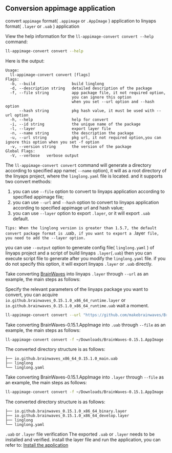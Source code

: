 <!--
SPDX-FileCopyrightText: 2024 UnionTech Software Technology Co., Ltd.

SPDX-License-Identifier: LGPL-3.0-or-later
-->

## Conversion appimage application

convert `appimage` format( `.appimage` or `.AppImage` ) application to linyaps format( `.layer` or `.uab` ) application

View the help information for the `ll-appimage-convert convert --help` command:

```bash
ll-appimage-convert convert --help
```

Here is the output:

```text
Usage:
  ll-appimage-convert convert [flags]
Flags:
  -b, --build                build linglong
  -d, --description string   detailed description of the package
  -f, --file string          app package file, it not required option,
                             you can ignore this option
                             when you set --url option and --hash option
      --hash string          pkg hash value, it must be used with --url option
  -h, --help                 help for convert
  -i, --id string            the unique name of the package
  -l, --layer                export layer file
  -n, --name string          the description the package
  -u, --url string           pkg url, it not required option,you can ignore this option when you set -f option
  -v, --version string       the version of the package
Global Flags:
  -V, --verbose   verbose output
```

The `ll-appimage-convert convert` command will generate a directory according to specified app name( `--name` option), it will as a root directory of the linyaps project, where the `linglong.yaml` file is located. and it supports two convert methods:

1. you can use `--file` option to convert to linyaps application according to specified appimage file;
2. you can use `--url` and `--hash` option to convert to linyaps application according to specified appimage url and hash value;
3. you can use `--layer` option to export `.layer`, or it will export `.uab` default.

`Tips: When the linglong version is greater than 1.5.7, the default convert package format is `.uab`, if you want to export a `.layer` file, you need to add the --layer option.`

you can use `--output` option to generate config file( `linglong.yaml` ) of linyaps project and a script of build linyaps `.layer`(`.uab`)
then you can execute script file to generate after you modify the `linglong.yaml` file. if you do not specify this option, it will export linyaps `.layer` or `.uab` directly.

Take converting [BrainWaves](https://github.com/makebrainwaves/BrainWaves/releases/download/v0.15.1/BrainWaves-0.15.1.AppImage) into linyaps `.layer` through `--url` as an example, the main steps as follows:

Specify the relevant parameters of the linyaps package you want to convert, you can acquire `io.github.brainwaves_0.15.1.0_x86_64_runtime.layer` or `io.github.brainwaves_0.15.1.0_x86_64_runtime.uab` wait a moment.

```bash
ll-appimage-convert convert --url "https://github.com/makebrainwaves/BrainWaves/releases/download/v0.15.1/BrainWaves-0.15.1.AppImage" --hash "04fcfb9ccf5c0437cd3007922fdd7cd1d0a73883fd28e364b79661dbd25a4093" --name "io.github.brainwaves" --id "io.github.brainwaves" --version "0.15.1.0" --description "io.github.brainwaves" -b
```

Take converting BrainWaves-0.15.1.AppImage into `.uab` through `--file` as an example, the main steps as follows:

```bash
ll-appimage-convert convert -f ~/Downloads/BrainWaves-0.15.1.AppImage --name "io.github.brainwaves" --id "io.github.brainwaves" --version "0.15.1.0" --description "io.github.brainwaves" -b
```

The converted directory structure is as follows:

```text
├── io.github.brainwaves_x86_64_0.15.1.0_main.uab
├── linglong
└── linglong.yaml
```

Take converting BrainWaves-0.15.1.AppImage into `.layer` through `--file` as an example, the main steps as follows:

```bash
ll-appimage-convert convert -f ~/Downloads/BrainWaves-0.15.1.AppImage --name "io.github.brainwaves" --id "io.github.brainwaves" --version "0.15.1.0" --description "io.github.brainwaves" -b --layer
```

The converted directory structure is as follows:

```text
├── io.github.brainwaves_0.15.1.0_x86_64_binary.layer
├── io.github.brainwaves_0.15.1.0_x86_64_develop.layer
├── linglong
└── linglong.yaml
```

`.uab` or `.layer` file verification
The exported `.uab` or `.layer` needs to be installed and verified. install the layer file and run the application, you can refer to: [Install the application](../ll-cli/install.md)
